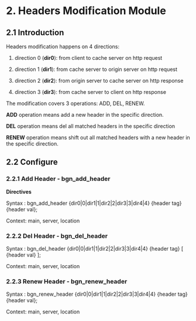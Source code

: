 # 2. Headers Modification Module #

## 2.1 Introduction ##

Headers modification happens on 4 directions:

1. direction 0 (**dir0**): from client to cache server on http request


2. direction 1 (**dir1**): from cache server to origin server on http request


3. direction 2 (**dir2**): from origin server to cache server on http response


4. direction 3 (**dir3**): from cache server to client on http response


The modification covers 3 operations: ADD, DEL, RENEW.

**ADD** operation means add a new header in the specific direction.

**DEL** operation means del all matched headers in the specific direction

**RENEW** operation means shift out all matched headers with a new header in the specific direction.

## 2.2 Configure ##

### 2.2.1 Add Header - bgn\_add\_header ###

**Directives**

Syntax :	bgn_add_header {dir0|0|dir1|1|dir2|2|dir3|3|dir4|4} {header tag} {header val};

Context:	main, server, location

### 2.2.2 Del Header - bgn\_del\_header ###
Syntax :	bgn_del_header {dir0|0|dir1|1|dir2|2|dir3|3|dir4|4} {header tag} [ {header val} ];

Context:	main, server, location

### 2.2.3 Renew Header - bgn\_renew\_header ###
Syntax :	bgn_renew_header {dir0|0|dir1|1|dir2|2|dir3|3|dir4|4} {header tag} {header val};

Context:	main, server, location



